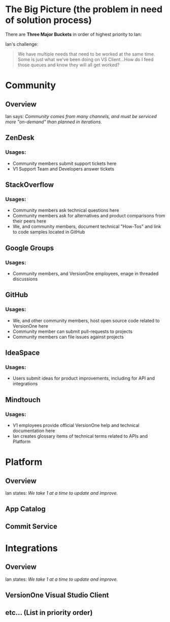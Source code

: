 # The Big Picture (the problem in need of solution process)

There are **Three Major Buckets** in order of highest priority to Ian:

Ian's challenge:

>  We have multiple needs that need to be worked at the same time. Some is just what we've been doing on VS Client...How do I feed those queues and know they will all get worked?

# Community

## Overview

Ian says: *Community comes from many channels, and must be serviced more "on-demand" than planned in iterations.*

## ZenDesk

### Usages:

* Community members submit support tickets here
* V1 Support Team and Developers answer tickets

## StackOverflow 

### Usages:

* Community members ask technical questions here
* Community members ask for alternatives and product comparisons from their peers here
* We, and community members, document technical "How-Tos" and link to code samples located in GitHub

## Google Groups

### Usages:

* Community members, and VersionOne employees, enage in threaded discussions

## GitHub

### Usages:

* We, and other community members, host open source code related to VersionOne here
* Community member can submit pull-requests to projects
* Community members can file issues against projects
## IdeaSpace

### Usages:

* Users submit ideas for product improvements, including for API and integrations

## Mindtouch

### Usages:

* V1 employees provide official VersionOne help and technical documentation here
* Ian creates glossary items of technical terms related to APIs and Platform


# Platform

## Overview

Ian states: *We take 1 at a time to update and improve.*

## App Catalog 

## Commit Service


# Integrations

## Overview

Ian states: *We take 1 at a time to update and improve.*

## VersionOne Visual Studio Client

## etc... (List in priority order)
